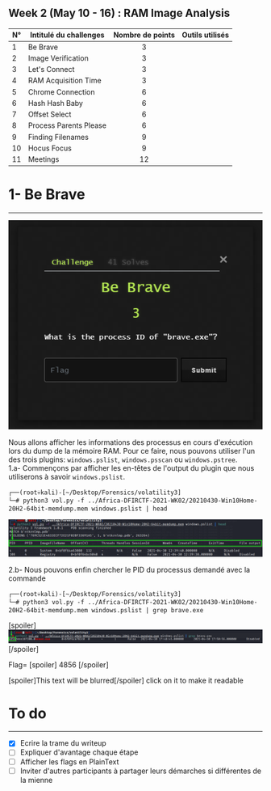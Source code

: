 ## Week 2 (May 10 - 16) : RAM Image Analysis   

|  N°  | Intitulé du challenges        | Nombre de points  |      Outils utilisés              |
| -----| ------------------------------|:-----------------:| ---------------------------------:|
|   1  | Be Brave                      |         3         |                                   |
|   2  | Image Verification            |         3         |                                   |
|   3  | Let's Connect                 |         3         |                                   |
|   4  | RAM Acquisition Time          |         3         |                                   |
|   5  | Chrome Connection             |         6         |                                   |
|   6  | Hash Hash Baby                |         6         |                                   |
|   7  | Offset Select                 |         6         |                                   |
|   8  | Process Parents Please        |         6         |                                   |
|   9  | Finding Filenames             |         9         |                                   |
|  10  | Hocus Focus                   |         9         |                                   |
|  11  | Meetings                      |        12         |                                   |




# 1- Be Brave
-----------
![Be Brave](https://github.com/nanamou224/CTF-writeup/blob/main/2021%20-%20Africa%20Digital%20Forensics%20CTF/Screenshots/Challenge%20Be%20Brave.PNG)

Nous allons afficher les informations des processus en cours d'exécution lors du dump de la mémoire RAM. 
Pour ce faire, nous pouvons utiliser l'un des trois plugins: `windows.pslist`, `windows.psscan` ou `windows.pstree`.  
1.a- Commençons par afficher les en-têtes de l'output du plugin que nous utiliserons à savoir `windows.pslist`.

```console
┌──(root💀kali)-[~/Desktop/Forensics/volatility3]
└─# python3 vol.py -f ../Africa-DFIRCTF-2021-WK02/20210430-Win10Home-20H2-64bit-memdump.mem windows.pslist | head 
```
![En-tête de plist](https://github.com/nanamou224/CTF-writeup/blob/main/2021%20-%20Africa%20Digital%20Forensics%20CTF/Screenshots/en-tete%20plist.png)

2.b- Nous pouvons enfin chercher le PID du processus demandé avec la commande

```console
┌──(root💀kali)-[~/Desktop/Forensics/volatility3]
└─# python3 vol.py -f ../Africa-DFIRCTF-2021-WK02/20210430-Win10Home-20H2-64bit-memdump.mem windows.pslist | grep brave.exe
```
[spoiler] ![Flag](https://github.com/nanamou224/CTF-writeup/blob/main/2021%20-%20Africa%20Digital%20Forensics%20CTF/Screenshots/flag%20Be%20brave.png) [/spoiler]

Flag= [spoiler] 4856 [/spoiler]

[spoiler]This text will be blurred[/spoiler] click on it to make it readable

# To do
-----------
- [x] Ecrire la trame du writeup
- [ ] Expliquer d'avantage chaque étape
- [ ] Afficher les flags en PlainText
- [ ] Inviter d'autres participants à partager leurs démarches si différentes de la mienne
